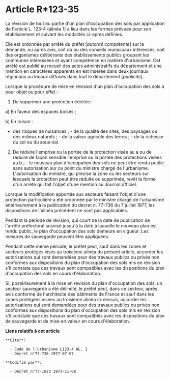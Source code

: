 # Article R*123-35

La révision de tout ou partie d'un plan d'occupation des sols par application de l'article L. 123-4 (alinéa 1) a lieu dans
les formes prévues pour son établissement et suivant les modalités ci-après définies.

Elle est ordonnée par arrêté du préfet [*autorité compétente*] sur la demande, ou après avis, soit du ou des conseils
municipaux intéressés, soit des organismes délibérants des établissements publics groupant les communes intéressées et ayant
compétence en matière d'urbanisme. Cet arrêté est publié au recueil des actes administratifs du département et une mention en
caractères apparents en est insérée dans deux journaux régionaux ou locaux diffusés dans tout le département [*publicité*].

Lorsque la procédure de mise en révision d'un plan d'occupation des sols a pour objet ou pour effet :

1. De supprimer une protection édictée :

a) En faveur des espaces boisés ;

b) En raison :

- des risques de nuisances ; - de la qualité des sites, des paysages ou des milieux naturels ; - de la valeur agricole des
terres ; - de la richesse du sol ou du sous-sol.

2. De réduire l'emprise ou la portée de la protection visée au a ou de réduire de façon sensible l'emprise ou la portée des
protections visées au b ; - le nouveau plan d'occupation des sols ne peut être rendu public sans autorisation sur ce point du
ministre chargé de l'urbanisme. L'autorisation du ministre, qui précise la zone ou les secteurs sur lesquels la protection
peut être réduite ou supprimée, revêt la forme d'un arrêté qui fait l'objet d'une mention au Journal officiel.

Lorsque la modification apportée aux secteurs faisant l'objet d'une protection particulière a été ordonnée par le ministre
chargé de l'urbanisme antérieurement à la publication du décret n. 77-736 du 7 juillet 1977, les dispositions de l'alinéa
précédent ne sont pas applicables.

Pendant la période de révision, qui court de la date de publication de l'arrêté préfectoral susvisé jusqu'à la date à
laquelle le nouveau plan est rendu public, le plan d'occupation des sols demeure en vigueur. Les mesures de sauvegarde
peuvent être appliquées.

Pendant cette même période, le préfet peut, sauf dans les zones et secteurs protégés visés au troisième alinéa du présent
article, accorder les autorisations qui sont demandées pour des travaux publics ou privés non conformes aux dispositions du
plan d'occupation des sols mis en révision s'il constate que ces travaux sont compatibles avec les dispositions du plan
d'occupation des sols en cours d'élaboration.

Si, postérieurement à la mise en révision du plan d'occupation des sols, un secteur sauvegardé a été délimité, le préfet
peut, dans ce secteur, après avis conforme de l'architecte des bâtiments de France et sauf dans les zones protégées visées au
troisième alinéa ci-dessus, accorder les autorisations qui sont demandées pour des travaux publics ou privés non conformes
aux dispositions du plan d'occupation des sols mis en révision s'il constate que ces travaux sont compatibles avec les
dispositions du plan de sauvegarde et de mise en valeur en cours d'élaboration.

**Liens relatifs à cet article**

	**Cite**:

	  - Code de l'urbanisme L123-4 AL. 1
	  - Décret n°77-736 1977-07-07

	**Codifié par**:

	  - Décret n°73-1023 1973-11-08
